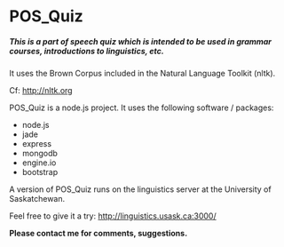 POS_Quiz
======== 

<h5>This is a part of speech quiz which is intended to be used in grammar courses, introductions to linguistics, etc.</h5>

 It uses the Brown Corpus included in the Natural Language Toolkit (nltk). 
 
 Cf: http://nltk.org

POS_Quiz is a node.js project. It uses the following software / packages:

* node.js
* jade
* express
* mongodb
* engine.io
* bootstrap

A version of POS_Quiz runs on the linguistics server at the University of Saskatchewan.

Feel free to give it a try: http://linguistics.usask.ca:3000/

**Please contact me for comments, suggestions.**
